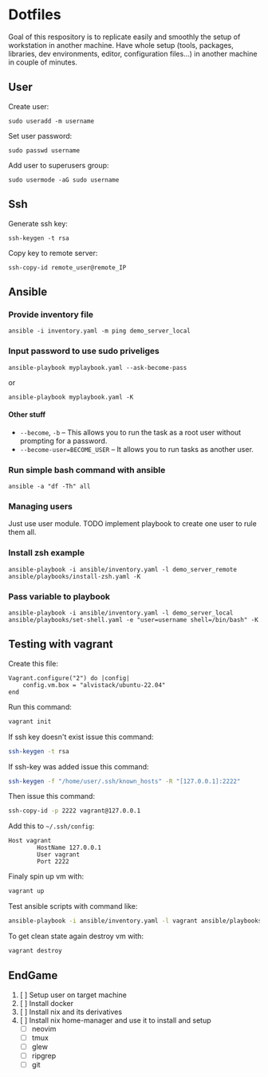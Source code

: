 # Dotfiles

Goal of this respository is to replicate easily and smoothly the setup of workstation in another machine. Have whole setup (tools, packages, libraries, dev environments, editor, configuration files...) in another machine in couple of minutes.

## User

Create user:

```
sudo useradd -m username
```

Set user password:
```
sudo passwd username
```

Add user to superusers group:
```
sudo usermode -aG sudo username
```

## Ssh

Generate ssh key:
```
ssh-keygen -t rsa
```

Copy key to remote server:
```
ssh-copy-id remote_user@remote_IP
```

## Ansible

### Provide inventory file

```
ansible -i inventory.yaml -m ping demo_server_local
```

### Input password to use sudo priveliges

```
ansible-playbook myplaybook.yaml --ask-become-pass
```

or

```
ansible-playbook myplaybook.yaml -K
```

#### Other stuff

 - `--become`, `-b` – This allows you to run the task as a root user without prompting for a password.
 - `--become-user=BECOME_USER` – It allows you to run tasks as another user.

### Run simple bash command with ansible

```
ansible -a "df -Th" all
```

### Managing users

Just use user module. TODO implement playbook to create one user to rule them all.

### Install zsh example

```
ansible-playbook -i ansible/inventory.yaml -l demo_server_remote ansible/playbooks/install-zsh.yaml -K
```

### Pass variable to playbook

```
ansible-playbook -i ansible/inventory.yaml -l demo_server_local ansible/playbooks/set-shell.yaml -e "user=username shell=/bin/bash" -K
```

## Testing with vagrant

Create this file:

```
Vagrant.configure("2") do |config|
    config.vm.box = "alvistack/ubuntu-22.04"
end
```

Run this command:

```bash
vagrant init
```

If ssh key doesn't exist issue this command:
```bash
ssh-keygen -t rsa
```

If ssh-key was added issue this command:
```bash
ssh-keygen -f "/home/user/.ssh/known_hosts" -R "[127.0.0.1]:2222"
```

Then issue this command:
```bash
ssh-copy-id -p 2222 vagrant@127.0.0.1
```

Add this to `~/.ssh/config`:
```
Host vagrant
        HostName 127.0.0.1
        User vagrant
        Port 2222
```

Finaly spin up vm with:
```bash
vagrant up
```

Test ansible scripts with command like:
```bash
ansible-playbook -i ansible/inventory.yaml -l vagrant ansible/playbooks/create-user.yaml -K
```

To get clean state again destroy vm with:
```bash
vagrant destroy
```

## EndGame

1. [ ] Setup user on target machine
2. [ ] Install docker
3. [ ] Install nix and its derivatives
4. [ ] Install nix home-manager and use it to install and setup
    - [ ] neovim
    - [ ] tmux
    - [ ] glew
    - [ ] ripgrep
    - [ ] git
